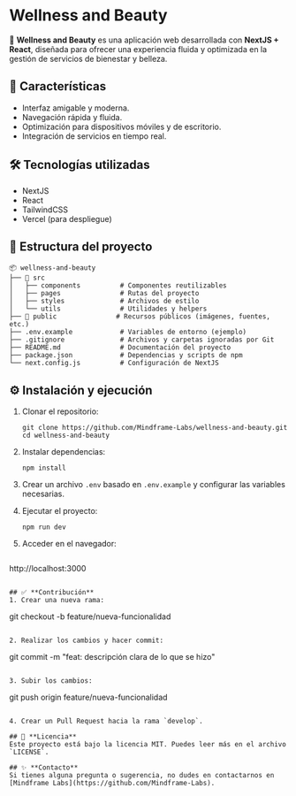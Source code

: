 # Wellness and Beauty

🚀 **Wellness and Beauty** es una aplicación web desarrollada con **NextJS + React**, diseñada para ofrecer una experiencia fluida y optimizada en la gestión de servicios de bienestar y belleza.

## 📌 **Características**
- Interfaz amigable y moderna.
- Navegación rápida y fluida.
- Optimización para dispositivos móviles y de escritorio.
- Integración de servicios en tiempo real.

## 🛠️ **Tecnologías utilizadas**
- NextJS
- React
- TailwindCSS
- Vercel (para despliegue)

## 📂 **Estructura del proyecto**
```
📦 wellness-and-beauty
├── 📂 src
│   ├── components          # Componentes reutilizables
│   ├── pages               # Rutas del proyecto
│   ├── styles              # Archivos de estilo
│   └── utils               # Utilidades y helpers
├── 📂 public               # Recursos públicos (imágenes, fuentes, etc.)
├── .env.example            # Variables de entorno (ejemplo)
├── .gitignore              # Archivos y carpetas ignoradas por Git
├── README.md               # Documentación del proyecto
├── package.json            # Dependencias y scripts de npm
└── next.config.js          # Configuración de NextJS
```

## ⚙️ **Instalación y ejecución**
1. Clonar el repositorio:
   ```
   git clone https://github.com/Mindframe-Labs/wellness-and-beauty.git
   cd wellness-and-beauty
   ```

2. Instalar dependencias:
   ```
   npm install
   ```

3. Crear un archivo `.env` basado en `.env.example` y configurar las variables necesarias.

4. Ejecutar el proyecto:
   ```
   npm run dev
   ```

5. Acceder en el navegador:
   ```
http://localhost:3000
   ```

## ✅ **Contribución**
1. Crear una nueva rama:
   ```
   git checkout -b feature/nueva-funcionalidad
   ```

2. Realizar los cambios y hacer commit:
   ```
   git commit -m "feat: descripción clara de lo que se hizo"
   ```

3. Subir los cambios:
   ```
   git push origin feature/nueva-funcionalidad
   ```

4. Crear un Pull Request hacia la rama `develop`.

## 📝 **Licencia**
Este proyecto está bajo la licencia MIT. Puedes leer más en el archivo `LICENSE`.

## ✨ **Contacto**
Si tienes alguna pregunta o sugerencia, no dudes en contactarnos en [Mindframe Labs](https://github.com/Mindframe-Labs).

